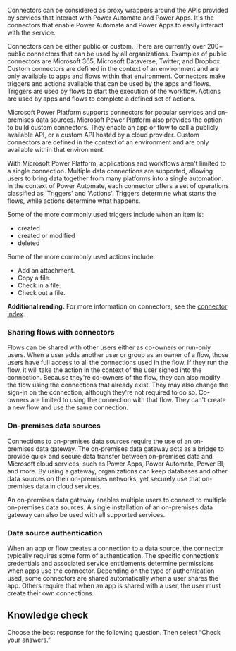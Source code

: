 Connectors can be considered as proxy wrappers around the APIs provided by services that interact with Power Automate and Power Apps. It's the connectors that enable Power Automate and Power Apps to easily interact with the service.

Connectors can be either public or custom. There are currently over 200+ public connectors that can be used by all organizations. Examples of public connectors are Microsoft 365, Microsoft Dataverse, Twitter, and Dropbox. Custom connectors are defined in the context of an environment and are only available to apps and flows within that environment. Connectors make triggers and actions available that can be used by the apps and flows. Triggers are used by flows to start the execution of the workflow. Actions are used by apps and flows to complete a defined set of actions.

Microsoft Power Platform supports connectors for popular services and on-premises data sources. Microsoft Power Platform also provides the option to build custom connectors. They enable an app or flow to call a publicly available API, or a custom API hosted by a cloud provider. Custom connectors are defined in the context of an environment and are only available within that environment.

With Microsoft Power Platform, applications and workflows aren't limited to a single connection. Multiple data connections are supported, allowing users to bring data together from many platforms into a single automation. In the context of Power Automate, each connector offers a set of operations classified as 'Triggers' and 'Actions'. Triggers determine what starts the flows, while actions determine what happens.

Some of the more commonly used triggers include when an item is:

 -  created
 -  created or modified
 -  deleted

Some of the more commonly used actions include:

 -  Add an attachment.
 -  Copy a file.
 -  Check in a file.
 -  Check out a file.

**Additional reading.** For more information on connectors, see the [connector index](/connectors/index?azure-portal=true).

### Sharing flows with connectors

Flows can be shared with other users either as co-owners or run-only users. When a user adds another user or group as an owner of a flow, those users have full access to all the connections used in the flow. If they run the flow, it will take the action in the context of the user signed into the connection. Because they're co-owners of the flow, they can also modify the flow using the connections that already exist. They may also change the sign-in on the connection, although they're not required to do so. Co-owners are limited to using the connection with that flow. They can't create a new flow and use the same connection.

### On-premises data sources

Connections to on-premises data sources require the use of an on-premises data gateway. The on-premises data gateway acts as a bridge to provide quick and secure data transfer between on-premises data and Microsoft cloud services, such as Power Apps, Power Automate, Power BI, and more. By using a gateway, organizations can keep databases and other data sources on their on-premises networks, yet securely use that on-premises data in cloud services.

An on-premises data gateway enables multiple users to connect to multiple on-premises data sources. A single installation of an on-premises data gateway can also be used with all supported services.

### Data source authentication

When an app or flow creates a connection to a data source, the connector typically requires some form of authentication. The specific connection’s credentials and associated service entitlements determine permissions when apps use the connector. Depending on the type of authentication used, some connectors are shared automatically when a user shares the app. Others require that when an app is shared with a user, the user must create their own connections.

## Knowledge check

Choose the best response for the following question. Then select “Check your answers.”
